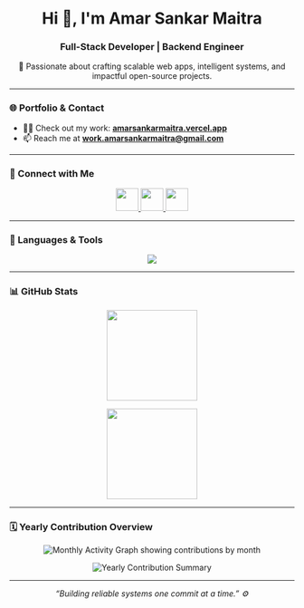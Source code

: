<!-- Profile Header -->
<h1 align="center">Hi 👋, I'm Amar Sankar Maitra</h1>
<h3 align="center">Full-Stack Developer | Backend Engineer</h3>

<p align="center">
  🚀 Passionate about crafting scalable web apps, intelligent systems, and impactful open-source projects.
</p>

---

### 🌐 Portfolio & Contact
- 👨‍💻 Check out my work: [**amarsankarmaitra.vercel.app**](https://amarsankarmaitra.vercel.app)
- 📫 Reach me at **work.amarsankarmaitra@gmail.com**

---

### 🤝 Connect with Me
<p align="center">
  <a href="https://linkedin.com/in/amarsankarmaitra" target="_blank" rel="noopener noreferrer">
    <img src="https://skillicons.dev/icons?i=linkedin" height="40" />
  </a>
  <a href="https://instagram.com/_riijuu__" target="_blank" rel="noopener noreferrer">
    <img src="https://skillicons.dev/icons?i=instagram" height="40" />
  </a>
  <a href="mailto:work.amarsankarmaitra@gmail.com" target="_blank" rel="noopener noreferrer">
    <img src="https://skillicons.dev/icons?i=gmail" height="40" />
  </a>
</p>

---

### 🧰 Languages & Tools
<p align="center">
  <img src="https://skillicons.dev/icons?i=react,nextjs,typescript,javascript,tailwind,express,nodejs,python,java,mysql,postgresql,mongodb,supabase,docker,git,figma,linux,matlab" />
</p>

---

### 📊 GitHub Stats
<p align="center">
  <img src="https://github-readme-stats.vercel.app/api?username=omegaopinmthechat&show_icons=true&theme=tokyonight&hide_border=true" height="160" />
</p>

<p align="center">
  <img src="https://github-readme-stats.vercel.app/api/top-langs/?username=omegaopinmthechat&layout=compact&theme=tokyonight&hide_border=true" height="160" />
</p>

---

### 🗓️ Yearly Contribution Overview
<p align="center">
  <img src="https://github-profile-summary-cards.vercel.app/api/cards/productive-time?username=omegaopinmthechat&theme=tokyonight&utcOffset=5" alt="Monthly Activity Graph showing contributions by month" />
</p>

<p align="center">
  <img src="https://github-profile-summary-cards.vercel.app/api/cards/profile-details?username=omegaopinmthechat&theme=tokyonight" alt="Yearly Contribution Summary" />
</p>

---

<p align="center">
  <i>“Building reliable systems one commit at a time.” ⚙️</i>
</p>
